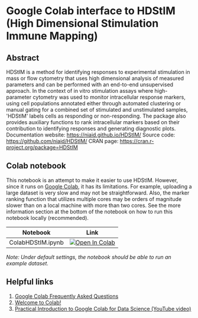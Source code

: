 # Google Colab interface to HDStIM (High Dimensional Stimulation Immune Mapping)

## Abstract
HDStIM is a method for identifying responses to experimental stimulation in mass or flow cytometry that uses high dimensional analysis of measured parameters and can be performed with an end-to-end unsupervised approach. In the context of in vitro stimulation assays where high-parameter cytometry was used to monitor intracellular response markers, using cell populations annotated either through automated clustering or manual gating for a combined set of stimulated and unstimulated samples, 'HDStIM' labels cells as responding or non-responding. The package also provides auxiliary functions to rank intracellular markers based on their contribution to identifying responses and generating diagnostic plots. Documentation website: https://niaid.github.io/HDStIM/ Source code: https://github.com/niaid/HDStIM/ CRAN page: https://cran.r-project.org/package=HDStIM
 
## Colab notebook
This notebook is an attempt to make it easier to use HDStIM. However, since it runs on [Google Colab](https://research.google.com/colaboratory/faq.html), it has its limitations. For example, uploading a large dataset is very slow and may not be straightforward. Also, the marker ranking function that utilizes multiple cores may be orders of magnitude slower than on a local machine with more than two cores. See the more information section at the bottom of the notebook on how to run this notebook locally (recommended).


| Notebook | Link |
| -------- | ---- |
| ColabHDStIM.ipynb | <a href="https://colab.research.google.com/github/rohitfarmer/ColabHDStIM/blob/main/ColabHDStIM.ipynb" target="_parent"><img src="https://colab.research.google.com/assets/colab-badge.svg" alt="Open In Colab"/></a> |

*Note: Under default settings, the notebook should be able to run an example dataset.*

## Helpful links
1. [Google Colab Frequently Asked Questions](https://research.google.com/colaboratory/faq.html)
2. [Welcome to Colab!](https://colab.research.google.com/)
3. [Practical Introduction to Google Colab for Data Science (YouTube video)](https://www.youtube.com/watch?v=oCngVVBSsmA)